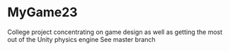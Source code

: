 # MyGame23

College project concentrating on game design as well as getting the most out of the Unity physics engine
See master branch
